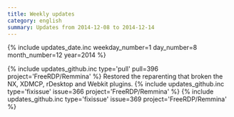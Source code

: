 ```yaml
---
title: Weekly updates
category: english
summary: Updates from 2014-12-08 to 2014-12-14
---
```


{% include updates_date.inc weekday_number=1 day_number=8 month_number=12 year=2014 %}

{% include updates_github.inc type='pull' pull=396 project='FreeRDP/Remmina' %}
Restored the reparenting that broken the NX, XDMCP, rDesktop and Webkit plugins.
{% include updates_github.inc type='fixissue' issue=366 project='FreeRDP/Remmina' %}
{% include updates_github.inc type='fixissue' issue=369 project='FreeRDP/Remmina' %}
